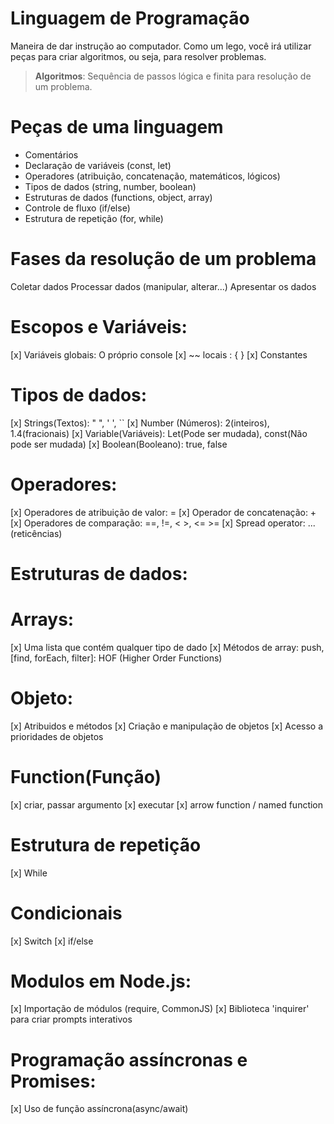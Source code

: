 # Linguagem de Programação

Maneira de dar instrução ao computador.
Como um lego, você irá utilizar peças para criar algoritmos, ou seja, para resolver problemas.
 > **Algoritmos**: Sequência de passos lógica e finita para resolução de um problema.

# Peças de uma linguagem

 - Comentários
 - Declaração de variáveis (const, let)
 - Operadores (atribuição, concatenação, matemáticos, lógicos)
 - Tipos de dados (string, number, boolean)
 - Estruturas de dados (functions, object, array)
 - Controle de fluxo (if/else)
 - Estrutura de repetição (for, while)

# Fases da resolução de um problema

 Coletar dados
 Processar dados (manipular, alterar...)
 Apresentar os dados

# Escopos e Variáveis:

 [x] Variáveis globais: O próprio console
 [x] ~~ locais : { }
 [x] Constantes

# Tipos de dados:

   [x] Strings(Textos): " ", ' ', `` 
   [x] Number (Números): 2(inteiros), 1.4(fracionais)
   [x] Variable(Variáveis): Let(Pode ser mudada), const(Não pode ser mudada)
   [x] Boolean(Booleano): true, false

# Operadores:

   [x] Operadores de atribuição de valor: =
   [x] Operador de concatenação: +
   [x] Operadores de comparação: ==, !=, < >, <= >=
   [x] Spread operator: ... (reticências)

# Estruturas de dados:

  # Arrays:
   [x] Uma lista que contém qualquer tipo de dado
   [x] Métodos de array: push, [find, forEach, filter]: HOF (Higher Order Functions)

  # Objeto:
   [x] Atribuidos e métodos
   [x] Criação e manipulação de objetos
   [x] Acesso a prioridades de objetos

# Function(Função)

   [x] criar, passar argumento
   [x] executar
   [x] arrow function / named function  

# Estrutura de repetição

  [x] While

# Condicionais

  [x] Switch
  [x] if/else

# Modulos em Node.js:

 [x] Importação de módulos (require, CommonJS)
 [x] Biblioteca 'inquirer' para criar prompts interativos

# Programação assíncronas e Promises:

 [x] Uso de função assíncrona(async/await)